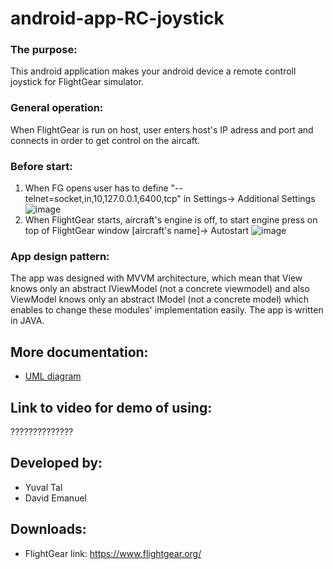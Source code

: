 # android-app-RC-joystick

### The purpose:
This android application makes your android device a remote controll joystick for FlightGear simulator.

### General operation:
When FlightGear is run on host, user enters host's IP adress and port and connects in order to get control on the aircaft.

### Before start:
1. When FG opens user has to define "--telnet=socket,in,10,127.0.0.1,6400,tcp" in Settings-> Additional Settings
![image](https://user-images.githubusercontent.com/72381398/123542333-cefde280-d751-11eb-8803-7f9697985acf.png)
2. When FlightGear starts, aircraft's engine is off, to start engine press on top of FlightGear window [aircraft's name]-> Autostart
![image](https://user-images.githubusercontent.com/72381398/123542720-daeaa400-d753-11eb-9f42-8431c1360642.png)

### App design pattern:
The app was designed with MVVM architecture, which mean that View knows only an abstract IViewModel (not a concrete viewmodel) and also ViewModel knows only an abstract IModel (not a concrete model) 
which enables to change these modules' implementation easily.
The app is written in JAVA.


## More documentation:
- [UML diagram](UML.jpg)


## Link to video for demo of using:
??????????????

## Developed by:
* Yuval Tal
* David Emanuel

## Downloads:
* FlightGear
link: https://www.flightgear.org/

